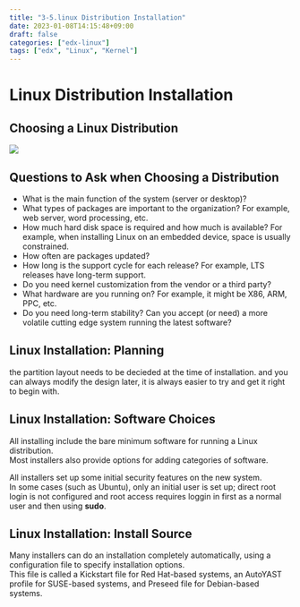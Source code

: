 ```yaml
---
title: "3-5.linux Distribution Installation"
date: 2023-01-08T14:15:48+09:00
draft: false
categories: ["edx-linux"]
tags: ["edx", "Linux", "Kernel"]
---
```



# Linux Distribution Installation 

## Choosing a Linux Distribution  

![](https://courses.edx.org/assets/courseware/v1/6eafa3b1170a0c208335ea46ac16945d/asset-v1:LinuxFoundationX+LFS101x+2T2021+type@asset+block/distros.png)

## Questions to Ask when Choosing a Distribution

- What is the main function of the system (server or desktop)?
- What types of packages are important to the organization? For example, web server, word processing, etc.
- How much hard disk space is required and how much is available? For example, when installing Linux on an embedded device, space is usually constrained.
- How often are packages updated?
- How long is the support cycle for each release? For example, LTS releases have long-term support.
- Do you need kernel customization from the vendor or a third party?
- What hardware are you running on? For example, it might be X86, ARM, PPC, etc.
- Do you need long-term stability? Can you accept (or need) a more volatile cutting edge system running the latest software?


## Linux Installation: Planning

the partition layout needs to be decieded at the time of installation. and you can always modify the design later, it is always easier to try and get it right to begin with.  

## Linux Installation: Software Choices 

All installing include the bare minimum software for running a Linux distribution.  
Most installers also provide options for adding categories of software.  

All installers set up some initial security features on the new system.  
In some cases (such as Ubuntu), only an initial user is set up; direct root login is not configured and root access requires loggin in first as a normal user and then using **sudo**.


## Linux Installation: Install Source 

Many installers can do an installation completely automatically, using a configuration file to specify installation options.  
This file is called a Kickstart file for Red Hat-based systems, an AutoYAST profile for SUSE-based systems, and Preseed file for Debian-based systems.  

